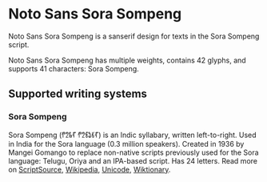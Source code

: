 
# Noto Sans Sora Sompeng

Noto Sans Sora Sompeng is a sanserif design for texts in the Sora Sompeng script. 

Noto Sans Sora Sompeng has multiple weights, contains 42 glyphs, and supports 41 characters: Sora Sompeng.


## Supported writing systems


### Sora Sompeng

Sora Sompeng (𑃐𑃦𑃝𑃗 𑃐𑃦𑃖𑃛𑃣𑃗) is an Indic syllabary, written left-to-right. Used in India for the Sora language (0.3 million speakers). Created in 1936 by Mangei Gomango to replace non-native scripts previously used for the Sora language: Telugu, Oriya and an IPA-based script. Has 24 letters. Read more on [ScriptSource](https://scriptsource.org/scr/Sora), [Wikipedia](https://en.wikipedia.org/wiki/ISO_15924:Sora), [Unicode](https://www.unicode.org/versions/Unicode13.0.0/ch15.pdf#G95556), [Wiktionary](https://en.wiktionary.org/wiki/Category:Sorang_Sompeng_script).

